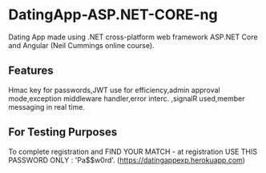 # DatingApp-ASP.NET-CORE-ng
Dating App made using .NET cross-platform web framework ASP.NET Core and Angular (Neil Cummings online course). 

## Features
Hmac key for passwords,JWT use for efficiency,admin approval mode,exception middleware handler,error interc. ,signalR used,member messaging in real time.

## For Testing Purposes
To complete registration and FIND YOUR MATCH - at registration USE THIS PASSWORD ONLY :  'Pa$$w0rd'.
(https://datingappexp.herokuapp.com)

